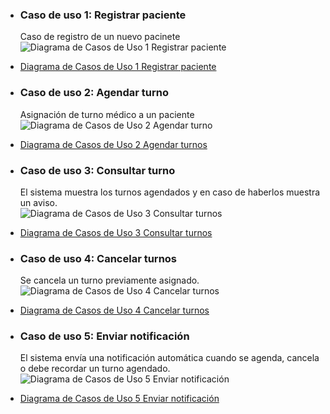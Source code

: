 - ### Caso de uso 1: Registrar paciente
  Caso de registro de un nuevo pacinete
  ![Diagrama de Casos de Uso 1 Registrar paciente](https://github.com/user-attachments/assets/912d2505-523f-4964-943e-3a872a0f105e)
* [Diagrama de Casos de Uso 1 Registrar paciente](https://drive.google.com/file/d/10r80BdStmndjPXYGcTLPeU7cxZ_JdOHq/view?usp=sharing)

- ### Caso de uso 2: Agendar turno
  Asignación de turno médico a un paciente
  ![Diagrama de Casos de Uso 2 Agendar turno](https://github.com/user-attachments/assets/b80223fc-929f-4109-9916-e04a2689432b)
* [Diagrama de Casos de Uso 2 Agendar turnos](https://drive.google.com/file/d/1YkEPLUJM_32_h8UA2f92uWLTEftloIqU/view?usp=sharing)

- ### Caso de uso 3: Consultar turno
  El sistema muestra los turnos agendados y en caso de haberlos muestra un aviso.  
  ![Diagrama de Casos de Uso 3 Consultar turnos](https://github.com/user-attachments/assets/6256ca70-3d08-4109-98e6-1144fdc30535)
* [Diagrama de Casos de Uso 3 Consultar turnos](https://drive.google.com/file/d/1HFyFUJdGb-vdE1QbPu68j0wyZxYVEpvi/view?usp=sharing)

- ### Caso de uso 4: Cancelar turnos
  Se cancela un turno previamente asignado.
  ![Diagrama de Casos de Uso 4 Cancelar turnos](https://github.com/user-attachments/assets/a1ff5b40-5586-477c-8edc-6e95603d5fff)
* [Diagrama de Casos de Uso 4 Cancelar turnos](https://drive.google.com/file/d/1DCdMVjhIUncZEt1pF6MJXgKshTUbM0dZ/view?usp=sharing)

- ### Caso de uso 5: Enviar notificación
  El sistema envía una notificación automática cuando se agenda, cancela o debe recordar un turno agendado.
  ![Diagrama de Casos de Uso 5 Enviar notificación](https://github.com/user-attachments/assets/fa35e02c-6b14-4a22-8b66-4ada87c73084)
* [Diagrama de Casos de Uso 5 Enviar notificación](https://drive.google.com/file/d/1u8eLB6nD14pV8gVcfGreq-Tiuom3zl8f/view?usp=sharing)
